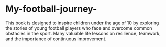 # My-football-journey-
This book is designed to inspire children under the age of 10 by exploring the stories of young football players who face and overcome common obstacles in the sport. Many valuable life lessons on resilience, teamwork, and the importance of continuous improvement.
